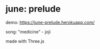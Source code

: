 # june: prelude
demo: https://june-prelude.herokuapp.com/

song: "medicine" - joji

made with Three.js
